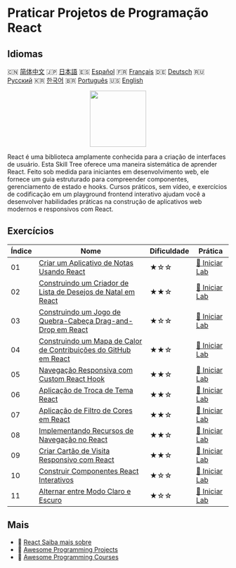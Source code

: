 # Praticar Projetos de Programação React

## Idiomas

🇨🇳 [简体中文](README_zh.md) 🇯🇵 [日本語](README_ja.md) 🇪🇸 [Español](README_es.md) 🇫🇷 [Français](README_fr.md) 🇩🇪 [Deutsch](README_de.md) 🇷🇺 [Русский](README_ru.md) 🇰🇷 [한국어](README_ko.md) 🇧🇷 [Português](README_pt.md) 🇺🇸 [English](README.md) 

<div align="center">
<img width="128px" src="https://file.labex.io/path/nUDMNpUKFvpT.png">
</div>

React é uma biblioteca amplamente conhecida para a criação de interfaces de usuário. Esta Skill Tree oferece uma maneira sistemática de aprender React. Feito sob medida para iniciantes em desenvolvimento web, ele fornece um guia estruturado para compreender componentes, gerenciamento de estado e hooks. Cursos práticos, sem vídeo, e exercícios de codificação em um playground frontend interativo ajudam você a desenvolver habilidades práticas na construção de aplicativos web modernos e responsivos com React.

## Exercícios

|   Índice | Nome                                                                                                                                                  | Dificuldade   | Prática                                                                                               |
|----------|-------------------------------------------------------------------------------------------------------------------------------------------------------|---------------|-------------------------------------------------------------------------------------------------------|
|       01 | [Criar um Aplicativo de Notas Usando React](https://labex.io/pt/courses/project-create-a-notes-app-using-react)                                       | ★☆☆           | [🚀 Iniciar Lab](https://labex.io/pt/courses/project-create-a-notes-app-using-react)                  |
|       02 | [Construindo um Criador de Lista de Desejos de Natal em React](https://labex.io/pt/courses/project-building-a-christmas-wish-list-builder-in-react)   | ★★☆           | [🚀 Iniciar Lab](https://labex.io/pt/courses/project-building-a-christmas-wish-list-builder-in-react) |
|       03 | [Construindo um Jogo de Quebra-Cabeça Drag-and-Drop em React](https://labex.io/pt/courses/project-building-a-react-drag-and-drop-puzzle-game)         | ★☆☆           | [🚀 Iniciar Lab](https://labex.io/pt/courses/project-building-a-react-drag-and-drop-puzzle-game)      |
|       04 | [Construindo um Mapa de Calor de Contribuições do GitHub em React](https://labex.io/pt/courses/project-building-a-react-github-heatmap-contributions) | ★★☆           | [🚀 Iniciar Lab](https://labex.io/pt/courses/project-building-a-react-github-heatmap-contributions)   |
|       05 | [Navegação Responsiva com Custom React Hook](https://labex.io/pt/courses/project-browser-window-size)                                                 | ★★☆           | [🚀 Iniciar Lab](https://labex.io/pt/courses/project-browser-window-size)                             |
|       06 | [Aplicação de Troca de Tema React](https://labex.io/pt/courses/project-change-page-theme)                                                             | ★★☆           | [🚀 Iniciar Lab](https://labex.io/pt/courses/project-change-page-theme)                               |
|       07 | [Aplicação de Filtro de Cores em React](https://labex.io/pt/courses/project-colour-filter)                                                            | ★★☆           | [🚀 Iniciar Lab](https://labex.io/pt/courses/project-colour-filter)                                   |
|       08 | [Implementando Recursos de Navegação no React](https://labex.io/pt/courses/project-navigation-features)                                               | ★★☆           | [🚀 Iniciar Lab](https://labex.io/pt/courses/project-navigation-features)                             |
|       09 | [Criar Cartão de Visita Responsivo com React](https://labex.io/pt/courses/project-personal-card-generator)                                            | ★★☆           | [🚀 Iniciar Lab](https://labex.io/pt/courses/project-personal-card-generator)                         |
|       10 | [Construir Componentes React Interativos](https://labex.io/pt/courses/project-show-and-hide)                                                          | ★☆☆           | [🚀 Iniciar Lab](https://labex.io/pt/courses/project-show-and-hide)                                   |
|       11 | [Alternar entre Modo Claro e Escuro](https://labex.io/pt/courses/project-switch-between-light-and-dark)                                               | ★☆☆           | [🚀 Iniciar Lab](https://labex.io/pt/courses/project-switch-between-light-and-dark)                   |

## Mais

- 🔗 [React Saiba mais sobre](https://labex.io/pt/skilltrees/react)
- 🔗 [Awesome Programming Projects](https://github.com/labex-labs/awesome-programming-projects)
- 🔗 [Awesome Programming Courses](https://github.com/labex-labs/awesome-programming-courses)


